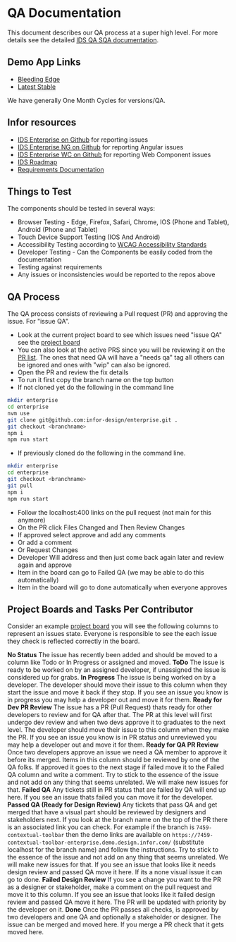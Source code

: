 # QA Documentation

This document describes our QA process at a super high level. For more details see the detailed [IDS QA SQA documentation](https://paper.dropbox.com/doc/IDS-SQA-PROCEDURE-DOCUMENT--AaLUHnVMAshcGNKYGkh_bFtZAQ-TQXxoWEXe8y8wENtbKMgB).

## Demo App Links

- [Bleeding Edge](http://main-enterprise.demo.design.infor.com/components)
- [Latest Stable](http://latest-enterprise.demo.design.infor.com/components)

We have generally One Month Cycles for versions/QA.

## Infor resources

- [IDS Enterprise on Github](https://github.com/infor-design/enterprise/issues) for reporting issues
- [IDS Enterprise NG on Github](https://github.com/infor-design/enterprise-ng/issues) for reporting Angular issues
- [IDS Enterprise WC on Github](https://github.com/infor-design/enterprise-wc/issues) for reporting Web Component issues
- [IDS Roadmap](https://docs.google.com/spreadsheets/d/1nxSEfNoKtQ9i3R7hgokj8VTdAJ95J8SXfhJ7IrtrOf0/edit?pli=1#gid=345637423)
- [Requirements Documentation](https://docs.google.com/spreadsheets/d/1Z9mmUZJlAqkCLy8vyie3AjRKUR4SVKuHGyFiQiGm98A/edit?pli=1#gid=989468169)

## Things to Test

The components should be tested in several ways:

- Browser Testing - Edge, Firefox, Safari, Chrome, IOS  (Phone and Tablet), Android (Phone and Tablet)
- Touch Device Support Testing (IOS And Android)
- Accessibility Testing according to [WCAG Accessibility Standards](https://www.w3.org/WAI/standards-guidelines/wcag/wcag3-intro/)
- Developer Testing - Can the Components be easily coded from the documentation
- Testing against requirements
- Any issues or inconsistencies would be reported to the repos above

## QA Process

The QA process consists of reviewing a Pull request (PR) and approving the issue. For "issue QA".

- Look at the current project board to see which issues need "issue QA" see the [project board](https://github.com/orgs/infor-design/projects)
- You can also look at the active PRS since you will be reviewing it on the [PR list](https://github.com/infor-design/enterprise/pulls). The ones that need QA will have a "needs qa" tag all others can be ignored and ones with "wip" can also be ignored.
- Open the PR and review the fix details
- To run it first copy the branch name on the top button
- If not cloned yet do the following in the command line

```sh
mkdir enterprise
cd enterprise
nvm use
git clone git@github.com:infor-design/enterprise.git .
git checkout <branchname>
npm i
npm run start
```

- If previously cloned do the following in the command line.

```sh
mkdir enterprise
cd enterprise
git checkout <branchname>
git pull
npm i
npm run start
```

- Follow the localhost:400 links on the pull request (not main for this anymore)
- On the PR click Files Changed and Then Review Changes
- If approved select approve and add any comments
- Or add a comment
- Or Request Changes
- Developer Will address and then just come back again later and review again and approve
- Item in the board can go to Failed QA (we may be able to do this automatically)
- Item in the board will go to done automatically when everyone approves

## Project Boards and Tasks Per Contributor

Consider an example [project board](https://github.com/orgs/infor-design/projects/148) you will see the following columns to represent an issues state. Everyone is responsible to see the each issue they check is reflected correctly in the board.

**No Status** The issue has recently been added and should be moved to a column like Todo or In Progress or assigned and moved.
**ToDo** The issue is ready to be worked on by an assigned developer, if unassigned the issue is considered up for grabs.
**In Progress** The issue is being worked on by a developer. The developer should move their issue to this column when they start the issue and move it back if they stop. If you see an issue you know is in progress you may help a developer out and move it for them.
**Ready for Dev PR Review** The issue has a PR (Pull Request) thats ready for other developers to review and for QA after that. The PR at this level will first undergo dev review and when two devs approve it to graduates to the next level. The developer should move their issue to this column when they make the PR. If you see an issue you know is in PR status and unreviewed you may help a developer out and move it for them.
**Ready for QA PR Review** Once two developers approve an issue we need a QA member to approve it before its merged. Items in this column should be reviewed by one of the QA folks. If approved it goes to the next stage if failed move it to the Failed QA column and write a comment. Try to stick to the essence of the issue and not add on any thing that seems unrelated. We will make new issues for that.
**Failed QA** Any tickets still in PR status that are failed by QA will end up here. If you see an issue thats failed you can move it for the developer.
**Passed QA (Ready for Design Review)** Any tickets that pass QA and get merged that have a visual part should be reviewed by designers and stakeholders next. If you look at the branch name on the top of the PR there is an associated link you can check. For example if the branch is `7459-contextual-toolbar` then the demo links are available on `https://7459-contextual-toolbar-enterprise.demo.design.infor.com/` (substitute localhost for the branch name) and follow the instructions. Try to stick to the essence of the issue and not add on any thing that seems unrelated. We will make new issues for that. If you see an issue that looks like it needs design review and passed QA move it here. If its a none visual issue it can go to done.
**Failed Design Review** If you see a change you want to the PR as a designer or stakeholder, make a comment on the pull request and move it to this column. If you see an issue that looks like it failed design review and passed QA move it here. The PR will be updated with priority by the developer on it.
**Done** Once the PR passes all checks, is approved by two developers and one QA and optionally a stakeholder or designer. The issue can be merged and moved here. If you merge a PR check that it gets moved here.
